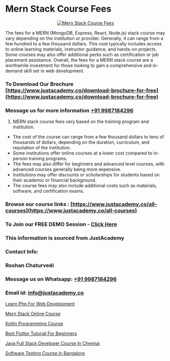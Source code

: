 # Mern Stack Course Fees

<p align="center">
  <a href="https://justacademy.co/program-detail/mern-stack-development">
    <img src="https://justacademy.co/storage2/program_images/1704700408.webp" alt="Mern Stack Course Fees">
  </a>
</p>


The fees for a MERN (MongoDB, Express, React, Node.js) stack course may vary depending on the institution or provider. Generally, it can range from a few hundred to a few thousand dollars. This cost typically includes access to online learning materials, instructor guidance, and hands-on projects. Some courses may also offer additional perks such as certification or job placement assistance. Overall, the fees for a MERN stack course are a worthwhile investment for those looking to gain a comprehensive and in-demand skill set in web development. 
### To Download Our Brochure [https://www.justacademy.co/download-brochure-for-free](https://www.justacademy.co/download-brochure-for-free)
### Message us for more information [+91 9987184296](https://api.whatsapp.com/send?phone=919987184296)
1) MERN stack course fees vary based on the training program and institution. 
- The cost of the course can range from a few thousand dollars to tens of thousands of dollars, depending on the duration, curriculum, and reputation of the institution.
- Some institutions offer online courses at a lower cost compared to in-person training programs.
- The fees may also differ for beginners and advanced level courses, with advanced courses generally being more expensive.
- Institutions may offer discounts or scholarships for students based on their academic or financial background.
- The course fees may also include additional costs such as materials, software, and certification exams.

### Browse our course links : [https://www.justacademy.co/all-courses](https://www.justacademy.co/all-courses) 
### To Join our FREE DEMO Session - [Click Here](https://www.justacademy.co/register-for-course-demo)


### This information is sourced from JustAcademy
### Contact Info:
### Roshan Chaturvedi
### Message us on Whatsapp: [+91 9987184296](https://api.whatsapp.com/send?phone=919987184296)
### Email id: [info@justacademy.co](mailto:info@justacademy.co)
                
[Learn Php For Web Development](https://www.linkedin.com/pulse/learn-php-web-development-justacademy-pune-ebmqc?trackingId=ntC2W5Ig6k6WPkUYBV7zRA%3D%3D&lipi=urn%3Ali%3Apage%3Ad_flagship3_company_admin%3BURLYXo%2BCRPCij0ETJnelAQ%3D%3D)

[Mern Stack Online Course](https://www.linkedin.com/pulse/mern-stack-online-course-justacademy-chandigarh-yyb8e/)

[Kotlin Programming Course](https://medium.com/@ranepooja/kotlin-programming-course-19252356c2a3)

[Best Flutter Tutorial For Beginners](https://medium.com/@prempja40/best-flutter-tutorial-for-beginners-0448a74518af)

[Java Full Stack Developer Course In Chennai](https://justacademyin.github.io/justacademy/java-full-stack-developer-course-in-chennai)

[Software Testing Course In Bangalore](https://justacademyin.github.io/justacademy/software-testing-course-in-bangalore)

